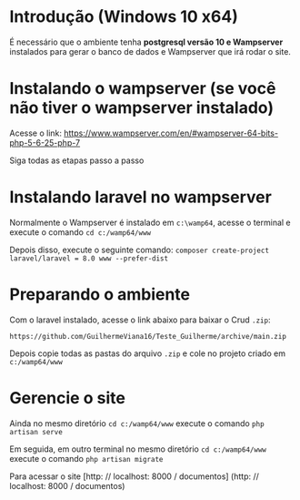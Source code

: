 # Introdução (Windows 10 x64)

É necessário que o ambiente tenha **postgresql versão 10 e Wampserver** instalados para gerar o banco de dados e Wampserver que irá rodar o site.

# Instalando o wampserver (se você não tiver o wampserver instalado)

Acesse o link: https://www.wampserver.com/en/#wampserver-64-bits-php-5-6-25-php-7

Siga todas as etapas passo a passo

# Instalando laravel no wampserver

Normalmente o Wampserver é instalado em `c:\wamp64`, acesse o terminal e execute o comando `cd c:/wamp64/www`

Depois disso, execute o seguinte comando: `composer create-project laravel/laravel = 8.0 www --prefer-dist`

# Preparando o ambiente

Com o laravel instalado, acesse o link abaixo para baixar o Crud `.zip`:

`https://github.com/GuilhermeViana16/Teste_Guilherme/archive/main.zip`

Depois copie todas as pastas do arquivo `.zip` e cole no projeto criado em `c:/wamp64/www`

# Gerencie o site

Ainda no mesmo diretório `cd c:/wamp64/www` execute o comando `php artisan serve`

Em seguida, em outro terminal no mesmo diretório `cd c:/wamp64/www` execute o comando `php artisan migrate`

Para acessar o site [http: // localhost: 8000 / documentos] (http: // localhost: 8000 / documentos)
